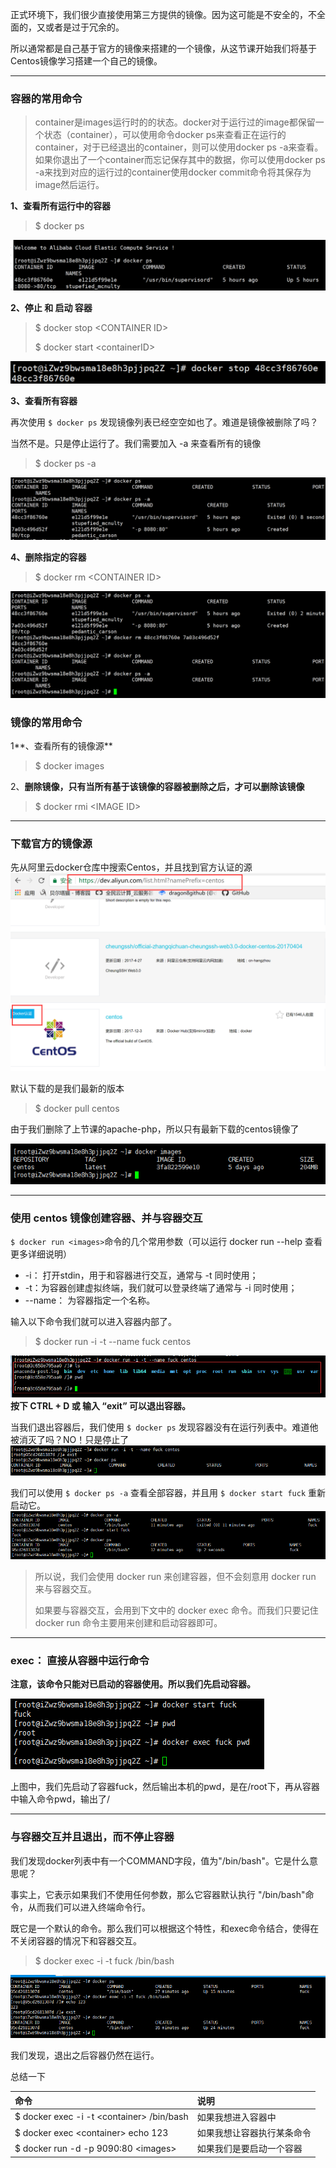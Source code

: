 正式环境下，我们很少直接使用第三方提供的镜像。因为这可能是不安全的，不全面的，又或者是过于冗余的。

所以通常都是自己基于官方的镜像来搭建的一个镜像，从这节课开始我们将基于Centos镜像学习搭建一个自己的镜像。

---

### 容器的常用命令

> container是images运行时的的状态。docker对于运行过的image都保留一个状态（container），可以使用命令docker ps来查看正在运行的container，对于已经退出的container，则可以使用docker ps -a来查看。 如果你退出了一个container而忘记保存其中的数据，你可以使用docker ps -a来找到对应的运行过的container使用docker commit命令将其保存为image然后运行。

**1、查看所有运行中的容器**

> $ docker ps

![](/assets/2312312321import.png)

**2、停止 和 启动 容器**

> $ docker stop &lt;CONTAINER ID&gt;
>
> $ docker start &lt;containerID&gt;

![](/assets/676776import.png)

**3、查看所有容器**

再次使用 `$ docker ps` 发现镜像列表已经空空如也了。难道是镜像被删除了吗？

当然不是。只是停止运行了。我们需要加入 -a 来查看所有的镜像

> $ docker ps -a

![](/assets/32525import.png)

**4、删除指定的容器**

> $ docker rm &lt;CONTAINER ID&gt;

![](/assets/100import.png)

### 镜像的常用命令

1**、查看所有的镜像源**

> $ docker images

2、**删除镜像，只有当所有基于该镜像的容器被删除之后，才可以删除该镜像**

> $ docker rmi &lt;IMAGE ID&gt;

---

### 下载官方的镜像源

先从阿里云docker仓库中搜索Centos，并且找到官方认证的源![](/assets/65223import.png)

默认下载的是我们最新的版本

> $ docker pull centos

由于我们删除了上节课的apache-php，所以只有最新下载的centos镜像了

![](/assets/562342import.png)

---

### 使用 centos 镜像创建容器、并与容器交互

`$ docker run <images>`命令的几个常用参数（可以运行 docker run --help 查看更多详细说明）

* -i： 打开stdin，用于和容器进行交互，通常与 -t 同时使用；
* -t：为容器创建虚拟终端，我们就可以登录终端了通常与 -i 同时使用；
* --name：  为容器指定一个名称。

输入以下命令我们就可以进入容器内部了。

> $ docker run -i -t --name fuck centos

![](/assets/342342import.png)**按下 CTRL + D 或 输入 “exit” 可以退出容器。**

当我们退出容器后，我们使用 `$ docker ps` 发现容器没有在运行列表中。难道他被消灭了吗？NO！只是停止了![](/assets/wq5215123import.png)

我们可以使用 `$ docker ps -a` 查看全部容器，并且用 `$ docker start fuck` 重新启动它。![](/assets/64556import.png)

> 所以说，我们会使用 docker run 来创建容器，但不会刻意用 docker run 来与容器交互。
>
> 如果要与容器交互，会用到下文中的 docker exec 命令。而我们只要记住 docker run 命令主要用来创建和启动容器即可。

---

### exec： 直接从容器中运行命令

**注意，该命令只能对已启动的容器使用。所以我们先启动容器。**

![](/assets/123123123123import.png)

上图中，我们先启动了容器fuck，然后输出本机的pwd，是在/root下，再从容器中输入命令pwd，输出了/

---

### 与容器交互并且退出，而不停止容器

我们发现docker列表中有一个COMMAND字段，值为"/bin/bash"。它是什么意思呢？

事实上，它表示如果我们不使用任何参数，那么它容器默认执行 "/bin/bash"命令，从而我们可以进入终端命令行。

既它是一个默认的命令。那么我们可以根据这个特性，和exec命令结合，使得在不关闭容器的情况下和容器交互。

> $ docker exec -i  -t fuck /bin/bash

![](/assets/12312351import.png)

我们发现，退出之后容器仍然在运行。

总结一下

| 命令 | 说明 |
| :--- | :--- |
| $ docker exec -i -t &lt;container&gt; /bin/bash | 如果我想进入容器中 |
| $ docker exec  &lt;container&gt; echo 123 | 如果我想让容器执行某条命令 |
| $ docker run -d  -p 9090:80 &lt;images&gt; | 如果我们是要启动一个容器 |



